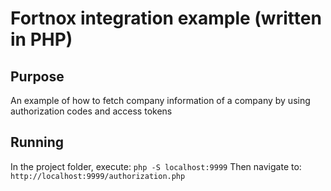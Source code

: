 # Fortnox integration example (written in PHP)

## Purpose
An example of how to fetch company information of a company by using authorization codes and access tokens

## Running

In the project folder, execute:
`php -S localhost:9999`
Then navigate to:
`http://localhost:9999/authorization.php`


